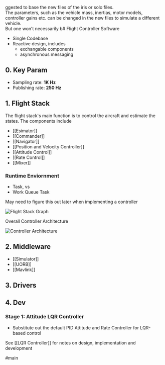 ggested to base the new files of the iris or solo files.  
The parameters, such as the vehicle mass, inertias, motor models, controller gains etc. can be changed in the new files to simulate a different vehicle.  
But one won’t necessarily b# Flight Controller Software
- Single Codebase
- Reactive design, includes
	- exchangable components
	- asynchronous messaging

## 0. Key Param
- Sampling rate: **1K Hz**
- Publishing rate: **250 Hz**

## 1. Flight Stack
The flight stack's main function is to control the aircraft and estimate the states. The components include
- [[Esimator]]
- [[Commander]]
- [[Navigator]]
- [[Position and Velocity Controller]]
- [[Attitude Control]]
- [[Rate Control]]
- [[Mixer]]

### Runtime Enviornment
- Task, vs
- Work Queue Task

May need to figure this out later when implementing a controller

![Flight Stack Graph](https://docs.px4.io/master/assets/img/PX4_High-Level_Flight-Stack.18829d0a.svg)

Overall Controller Architecture

![Controller Architecture](https://docs.px4.io/master/assets/img/mc_control_arch.21116ef0.jpg)

## 2. Middleware
- [[Simulator]]
- [[UORB]]
- [[Mavlink]]
## 3. Drivers

## 4. Dev

### Stage 1: Attitude LQR Controller
- Substitute out the default PID Attitude and Rate Controller for LQR-based control

See [[LQR Controller]] for notes on design, implementation and development



#main